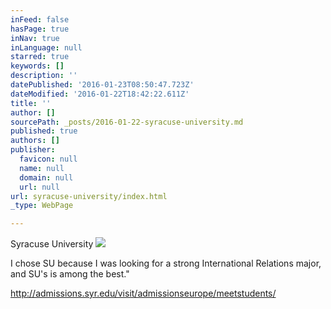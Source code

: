 ```yaml
---
inFeed: false
hasPage: true
inNav: true
inLanguage: null
starred: true
keywords: []
description: ''
datePublished: '2016-01-23T08:50:47.723Z'
dateModified: '2016-01-22T18:42:22.611Z'
title: ''
author: []
sourcePath: _posts/2016-01-22-syracuse-university.md
published: true
authors: []
publisher:
  favicon: null
  name: null
  domain: null
  url: null
url: syracuse-university/index.html
_type: WebPage

---
```

Syracuse University
![](https://s3-us-west-2.amazonaws.com/the-grid-img/p/fea1febe990174c7bb63dbb43a119f5678c7549a.jpg)

I chose SU because I was looking for a strong International Relations major, and SU's is among the best."

http://admissions.syr.edu/visit/admissionseurope/meetstudents/